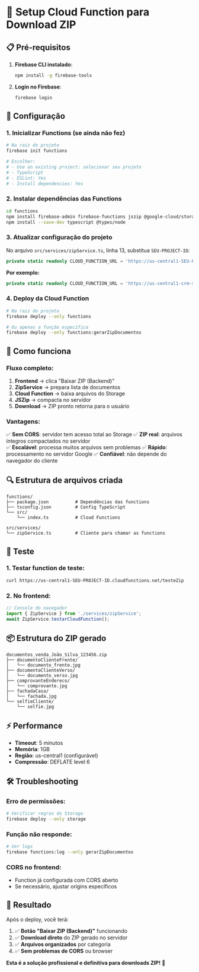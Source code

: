 # 🚀 Setup Cloud Function para Download ZIP

## 📋 Pré-requisitos

1. **Firebase CLI instalado**:
   ```bash
   npm install -g firebase-tools
   ```

2. **Login no Firebase**:
   ```bash
   firebase login
   ```

## 🔧 Configuração

### 1. Inicializar Functions (se ainda não fez)

```bash
# Na raiz do projeto
firebase init functions

# Escolher:
# - Use an existing project: selecionar seu projeto
# - TypeScript
# - ESLint: Yes
# - Install dependencies: Yes
```

### 2. Instalar dependências das Functions

```bash
cd functions
npm install firebase-admin firebase-functions jszip @google-cloud/storage
npm install --save-dev typescript @types/node
```

### 3. Atualizar configuração do projeto

No arquivo `src/services/zipService.ts`, linha 13, substitua `SEU-PROJECT-ID`:

```typescript
private static readonly CLOUD_FUNCTION_URL = 'https://us-central1-SEU-PROJECT-ID.cloudfunctions.net/gerarZipDocumentos';
```

**Por exemplo:**
```typescript
private static readonly CLOUD_FUNCTION_URL = 'https://us-central1-crm-s-a-telecom.cloudfunctions.net/gerarZipDocumentos';
```

### 4. Deploy da Cloud Function

```bash
# Na raiz do projeto
firebase deploy --only functions

# Ou apenas a função específica
firebase deploy --only functions:gerarZipDocumentos
```

## 🎯 Como funciona

### Fluxo completo:

1. **Frontend** → clica "Baixar ZIP (Backend)"
2. **ZipService** → prepara lista de documentos
3. **Cloud Function** → baixa arquivos do Storage
4. **JSZip** → compacta no servidor
5. **Download** → ZIP pronto retorna para o usuário

### Vantagens:

✅ **Sem CORS**: servidor tem acesso total ao Storage
✅ **ZIP real**: arquivos íntegros compactados no servidor  
✅ **Escalável**: processa muitos arquivos sem problemas
✅ **Rápido**: processamento no servidor Google
✅ **Confiável**: não depende do navegador do cliente

## 🔍 Estrutura de arquivos criada

```
functions/
├── package.json          # Dependências das functions
├── tsconfig.json         # Config TypeScript
└── src/
    └── index.ts          # Cloud Functions

src/services/
└── zipService.ts         # Cliente para chamar as functions
```

## 🧪 Teste

### 1. Testar function de teste:
```bash
curl https://us-central1-SEU-PROJECT-ID.cloudfunctions.net/testeZip
```

### 2. No frontend:
```typescript
// Console do navegador
import { ZipService } from './services/zipService';
await ZipService.testarCloudFunction();
```

## 📦 Estrutura do ZIP gerado

```
documentos_venda_João_Silva_123456.zip
├── documentoClienteFrente/
│   └── documento_frente.jpg
├── documentoClienteVerso/
│   └── documento_verso.jpg
├── comprovanteEndereco/
│   └── comprovante.jpg
├── fachadaCasa/
│   └── fachada.jpg
└── selfieCliente/
    └── selfie.jpg
```

## ⚡ Performance

- **Timeout**: 5 minutos
- **Memória**: 1GB
- **Região**: us-central1 (configurável)
- **Compressão**: DEFLATE level 6

## 🛠️ Troubleshooting

### Erro de permissões:
```bash
# Verificar regras do Storage
firebase deploy --only storage
```

### Função não responde:
```bash
# Ver logs
firebase functions:log --only gerarZipDocumentos
```

### CORS no frontend:
- Function já configurada com CORS aberto
- Se necessário, ajustar origins específicos

## 🎉 Resultado

Após o deploy, você terá:

1. ✅ **Botão "Baixar ZIP (Backend)"** funcionando
2. ✅ **Download direto** do ZIP gerado no servidor
3. ✅ **Arquivos organizados** por categoria
4. ✅ **Sem problemas de CORS** ou browser

**Esta é a solução profissional e definitiva para downloads ZIP!** 🚀
